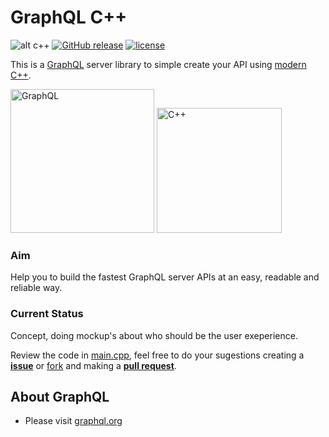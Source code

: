 # GraphQL C++

![alt c++](https://img.shields.io/badge/c%2B%2B-17-blue.svg)
[![GitHub release](https://img.shields.io/github/release/DavidUser/GraphQL-Cpp.svg)](https://github.com/DavidUser/GraphQL-Cpp)
[![license](https://img.shields.io/github/license/daviduser/GraphQL-Cpp.svg)](https://github.com/DavidUser/GraphQL-Cpp)

This is a [GraphQL] server library to simple create your API using [modern C++](http://awesomecpp.com/).

[<img src="http://graphql.org/img/logo.svg" alt="GraphQL" width="230px">][GraphQL]
[<img src="https://isocpp.org/files/img/cpp_logo.png" alt="C++" width="200px">](http://isocpp.org)

### Aim

Help you to build the fastest GraphQL server APIs at an easy, readable and reliable way.

### Current Status

Concept, doing mockup's about who should be the user exeperience.

Review the code in [main.cpp](main.cpp), feel free to do your sugestions creating a [**issue**](https://github.com/DavidUser/GraphQL-Cpp/issues) or [fork](https://github.com/DavidUser/GraphQL-Cpp/fork) and making a [**pull request**](https://github.com/DavidUser/GraphQL-Cpp/pulls).

## About GraphQL

- Please visit [graphql.org][GraphQL]

[GraphQL]: http://graphql.org
